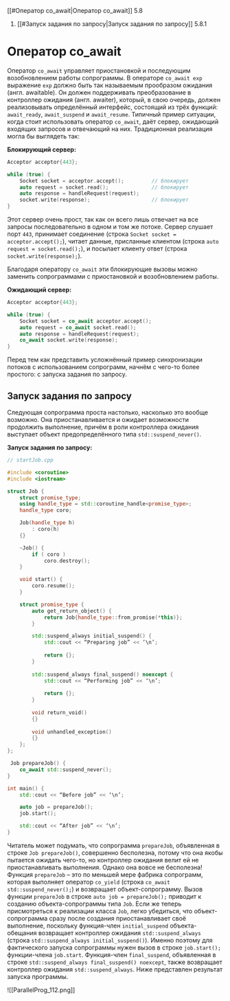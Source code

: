 
[[#Оператор co_await|Оператор co_await]] 5.8
1. [[#Запуск задания по запросу|Запуск задания по запросу]] 5.8.1

# Оператор co_await

Оператор `co_await` управляет приостановкой и последующим возобновлением работы сопрограммы. В операторе `co_await exp` выражение `exp` должно быть так называемым прообразом ожидания (англ. awaitable). Он должен поддерживать преобразование в контроллер ожидания (англ. awaiter), который, в свою очередь, должен реализовывать определённый интерфейс, состоящий из трёх функций: `await_ready`, `await_suspend` и `await_resume`. Типичный пример ситуации, когда стоит использовать оператор `co_await`, даёт сервер, ожидающий входящих запросов и отвечающий на них. Традиционная реализация могла бы выглядеть так:

**Блокирующий сервер:**
```c++
Acceptor acceptor{443};

while (true) {
	Socket socket = acceptor.accept();         // блокирует
	auto request = socket.read();              // блокирует
	auto response = handleRequest(request);
	socket.write(response);                    // блокирует
}
```

Этот сервер очень прост, так как он всего лишь отвечает на все запросы последовательно в одном и том же потоке. Сервер слушает порт `443`, принимает соединение (строка `Socket socket = acceptor.accept();`), читает данные, присланные клиентом (строка `auto request = socket.read();`), и посылает клиенту ответ (строка `socket.write(response);`). 

Благодаря оператору `co_await` эти блокирующие вызовы можно заменить сопрограммами с приостановкой и возобновлением работы.

**Ожидающий сервер:**
```c++
Acceptor acceptor{443};

while (true) {
	Socket socket = co_await acceptor.accept();
	auto request = co_await socket.read();
	auto response = handleRequest(request);
	co_await socket.write(response);
}
```

Перед тем как представить усложнённый пример синхронизации потоков с использованием сопрограмм, начнём с чего-то более простого: с запуска задания по запросу.

## Запуск задания по запросу

Следующая сопрограмма проста настолько, насколько это вообще возможно. Она приостанавливается и ожидает возможности продолжить выполнение, причём в роли контроллера ожидания выступает объект предопределённого типа `std::suspend_never()`.

**Запуск задания по запросу:**
```c++
// startJob.cpp

#include <coroutine>
#include <iostream>

struct Job {
	struct promise_type;
	using handle_type = std::coroutine_handle<promise_type>;
	handle_type coro;

	Job(handle_type h)
		: coro(h)
	{}

	~Job() {
		if ( coro ) 
			coro.destroy();
	}

	void start() {
		coro.resume();
	}

	struct promise_type {
		auto get_return_object() {
			return Job{handle_type::from_promise(*this)};
		}

		std::suspend_always initial_suspend() {
			std::cout << “Preparing job” << ‘\n’;
	
			return {};
		}
	
		std::suspend_always final_suspend() noexcept {
			std::cout << “Performing job” << ‘\n’;
			
			return {};
		}
	
		void return_void() 
		{}
	
		void unhandled_exception() 
		{}
	};
};

 Job prepareJob() {
	co_await std::suspend_never();
}

int main() {
	std::cout << “Before job” << ‘\n’;

	auto job = prepareJob();
	job.start();

	std::cout << “After job” << ‘\n’;
}
```

Читатель может подумать, что сопрограмма `prepareJob`, объявленная в строке `Job prepareJob()`, совершенно бесполезна, потому что она якобы пытается ожидать чего-то, но контроллер ожидания велит ей не приостанавливать выполнения. Однако она вовсе не бесполезна! Функция `prepareJob` – это по меньшей мере фабрика сопрограмм, которая выполняет оператор `co_yield` (строка `co_await std::suspend_never();`) и возвращает объект-сопрограмму. Вызов функции `prepareJob` в строке `auto job = prepareJob();` приводит к созданию объекта-сопрограммы типа `Job`. Если же теперь присмотреться к реализации класса `Job`, легко убедиться, что объект-сопрограмма сразу после создания приостанавливает своё выполнение, поскольку функция-член `initial_suspend` объекта-обещания возвращает контроллер ожидания `std::suspend_always` (строка `std::suspend_always initial_suspend()`). Именно поэтому для фактического запуска сопрограммы нужен вызов в строке `job.start();` функции-члена `job.start`. Функция-член `final_suspend`, объявленная в строке `std::suspend_always final_suspend() noexcept`, также возвращает контроллер ожидания `std::suspend_always`. Ниже представлен результат запуска программы.

![[ParallelProg_112.png]]


